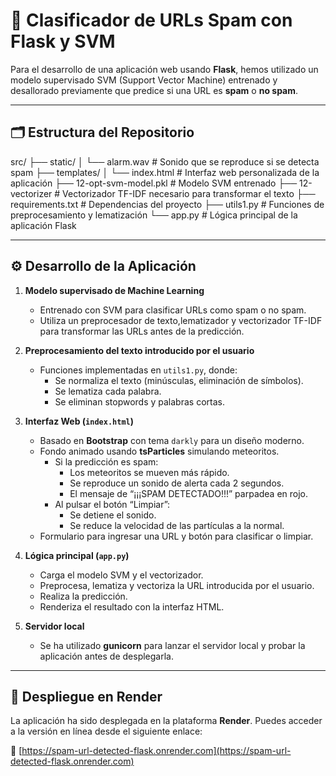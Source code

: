 # 🧠 Clasificador de URLs Spam con Flask y SVM

Para el desarrollo de una aplicación web usando **Flask**, hemos utilizado un modelo supervisado SVM (Support Vector Machine) entrenado y desallorado previamente que predice si una URL es **spam** o **no spam**.

---

## 🗂️ Estructura del Repositorio

src/
├── static/
│ └── alarm.wav # Sonido que se reproduce si se detecta spam
├── templates/
│ └── index.html # Interfaz web personalizada de la aplicación
├── 12-opt-svm-model.pkl # Modelo SVM entrenado 
├── 12-vectorizer # Vectorizador TF-IDF necesario para transformar el texto
├── requirements.txt # Dependencias del proyecto
├── utils1.py # Funciones de preprocesamiento y lematización
└── app.py # Lógica principal de la aplicación Flask


---

## ⚙️ Desarrollo de la Aplicación

1. **Modelo supervisado de Machine Learning**
   - Entrenado con SVM para clasificar URLs como spam o no spam.
   - Utiliza un preprocesador de texto,lematizador y vectorizador TF-IDF para transformar las URLs antes de la predicción.

2. **Preprocesamiento del texto introducido por el usuario**
   - Funciones implementadas en `utils1.py`, donde:
     - Se normaliza el texto (minúsculas, eliminación de símbolos).
     - Se lematiza cada palabra.
     - Se eliminan stopwords y palabras cortas.

3. **Interfaz Web (`index.html`)**
   - Basado en **Bootstrap** con tema `darkly` para un diseño moderno.
   - Fondo animado usando **tsParticles** simulando meteoritos.
     - Si la predicción es spam:
       - Los meteoritos se mueven más rápido.
       - Se reproduce un sonido de alerta cada 2 segundos.
       - El mensaje de “¡¡¡SPAM DETECTADO!!!” parpadea en rojo.
     - Al pulsar el botón “Limpiar”:
       - Se detiene el sonido.
       - Se reduce la velocidad de las partículas a la normal.
   - Formulario para ingresar una URL y botón para clasificar o limpiar.

4. **Lógica principal (`app.py`)**
   - Carga el modelo SVM y el vectorizador.
   - Preprocesa, lematiza y vectoriza la URL introducida por el usuario.
   - Realiza la predicción.
   - Renderiza el resultado con la interfaz HTML.

5. **Servidor local**
   - Se ha utilizado **gunicorn** para lanzar el servidor local y probar la aplicación antes de desplegarla.

---

## 🚀 Despliegue en Render

La aplicación ha sido desplegada en la plataforma **Render**. Puedes acceder a la versión en línea desde el siguiente enlace:

🔗 [https://spam-url-detected-flask.onrender.com](https://spam-url-detected-flask.onrender.com)